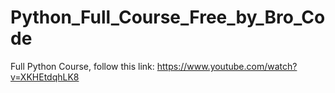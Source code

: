 # Python_Full_Course_Free_by_Bro_Code

Full Python Course, follow this link:
https://www.youtube.com/watch?v=XKHEtdqhLK8
